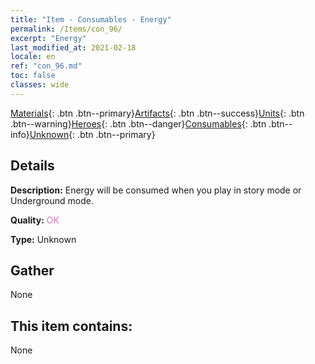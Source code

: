 ```yaml
---
title: "Item - Consumables - Energy"
permalink: /Items/con_96/
excerpt: "Energy"
last_modified_at: 2021-02-18
locale: en
ref: "con_96.md"
toc: false
classes: wide
---
```

 [Materials](/Items/){: .btn .btn--primary}[Artifacts](/Items/Artifacts/){: .btn .btn--success}[Units](/Items/Units/){: .btn .btn--warning}[Heroes](/Items/Heroes/){: .btn .btn--danger}[Consumables](/Items/Consumables/){: .btn .btn--info}[Unknown](/Items/Unknown/){: .btn .btn--primary}

## Details
 **Description:** Energy will be consumed when you play in story mode or Underground mode.

 **Quality:** <span style="color: #DA70D6">OK</span>

 **Type:** Unknown

## Gather

  None

## This item contains:

  None

